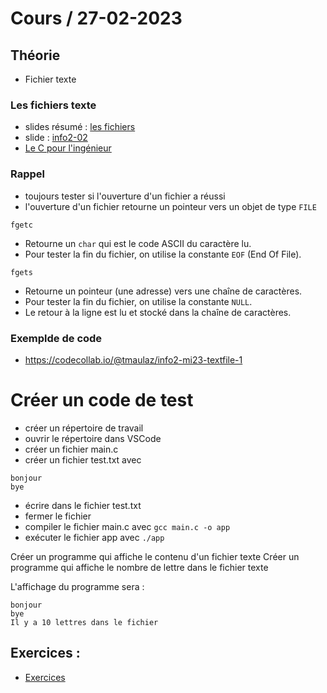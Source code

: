 # Cours / 27-02-2023

## Théorie 
- Fichier texte

### Les fichiers texte 
- slides résumé : [les fichiers](https://cyberlearn.hes-so.ch/pluginfile.php/4250754/mod_resource/content/0/fichiers2.pdf)
- slide : [info2-02](https://cyberlearn.hes-so.ch/pluginfile.php/4250752/mod_resource/content/0/INFO2.02%20-%20Le%20traitement%20de%20fichiers.pdf)
- [Le C pour l'ingénieur](https://heig-tin-info.github.io/handout/content/files.html#)

### Rappel
- toujours tester si l'ouverture d'un fichier a réussi
- l'ouverture d'un fichier retourne un pointeur vers un objet de type `FILE`

`fgetc` 
- Retourne un `char` qui est le code ASCII du caractère lu.
- Pour tester la fin du fichier, on utilise la constante `EOF` (End Of File).

`fgets`
- Retourne un pointeur (une adresse) vers une chaîne de caractères.
- Pour tester la fin du fichier, on utilise la constante `NULL`.
- Le retour à la ligne est lu et stocké dans la chaîne de caractères.

### Exemplde de code
- https://codecollab.io/@tmaulaz/info2-mi23-textfile-1

# Créer un code de test
- créer un répertoire de travail
- ouvrir le répertoire dans VSCode
- créer un fichier main.c
- créer un fichier test.txt avec 
```
bonjour
bye
```
- écrire dans le fichier test.txt
- fermer le fichier
- compiler le fichier main.c avec `gcc main.c -o app`
- exécuter le fichier app avec `./app`

Créer un programme qui affiche le contenu d'un fichier texte
Créer un programme qui affiche le nombre de lettre dans le fichier texte

L'affichage du programme sera :
```
bonjour
bye
Il y a 10 lettres dans le fichier
```


## Exercices :
- [Exercices](https://github.com/tony-maulaz/info2-exercices/blob/main/fichier.md)
